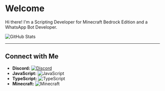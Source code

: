 # Welcome

Hi there! I'm a Scripting Developer for Minecraft Bedrock Edition and a WhatsApp Bot Developer.

![GitHub Stats](https://github-readme-stats.vercel.app/api?username=yourusername&show_icons=true&theme=radical)

--------------------------------------------------------

## Connect with Me

- **Discord:** [![Discord](https://img.shields.io/discord/123456789012345678)](https://discord.com/invite/8ferx5wyAB)
- **JavaScript:** ![JavaScript](https://img.shields.io/badge/-JavaScript-F7DF1E?logo=javascript&logoColor=white)
- **TypeScript:** ![TypeScript](https://img.shields.io/badge/-TypeScript-007ACC?logo=typescript&logoColor=white)
- **Minecraft:** ![Minecraft](https://img.shields.io/badge/-Minecraft-0089FF?logo=minecraft&logoColor=white)
